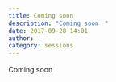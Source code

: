 ```yaml
---
title: Coming soon　
description: "Coming soon　"
date: 2017-09-28 14:01
author:
category: sessions
---
```

Coming soon　
